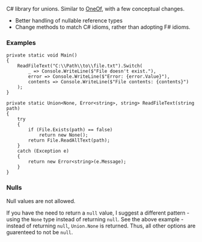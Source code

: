 C# library for unions.  Similar to [OneOf](https://github.com/mcintyre321/OneOf), with a few conceptual changes.

- Better handling of nullable reference types
- Change methods to match C# idioms, rather than adopting F# idioms.

### Examples

```
private static void Main()
{
    ReadFileText("C:\\Path\\to\\file.txt").Switch(
        _ => Console.WriteLine($"File doesn't exist."),
        error => Console.WriteLine($"Error: {error.Value}"),
        contents => Console.WriteLine($"File contents: {contents}")
    );
}

private static Union<None, Error<string>, string> ReadFileText(string path)
{
    try
    {
        if (File.Exists(path) == false)
            return new None();
        return File.ReadAllText(path);
    }
    catch (Exception e)
    {
        return new Error<string>(e.Message);
    }
}
```

### Nulls

Null values are not allowed.

If you have the need to return a `null` value, I suggest a different pattern - using the `None` type instead of returning `null`.  See the above example - instead of 
returning `null`, `Union.None` is returned.  Thus, all other options are guarenteed to not be `null`.

